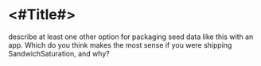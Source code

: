 #  <#Title#>
 describe at least one other option for packaging seed data like this with an app. Which do you think makes the most sense if you were shipping SandwichSaturation, and why?
 

